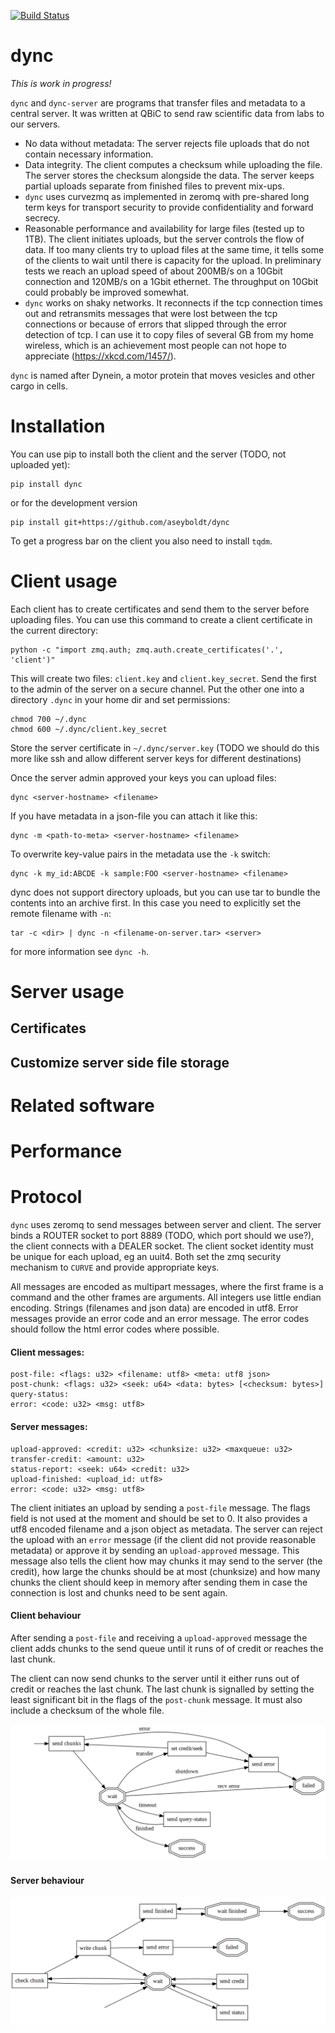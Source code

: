 [![Build Status](https://travis-ci.org/aseyboldt/dync.svg?branch=master)](https://travis-ci.org/aseyboldt/dync)

# dync

*This is work in progress!*

`dync` and `dync-server` are programs that transfer files and metadata
to a central server. It was written at QBiC to send raw scientific
data from labs to our servers.

- No data without metadata: The server rejects file uploads that
  do not contain necessary information.
- Data integrity. The client computes a checksum while uploading
  the file. The server stores the checksum alongside the data.
  The server keeps partial uploads separate from finished files to
  prevent mix-ups.
- `dync` uses curvezmq as implemented in zeromq with pre-shared long
  term keys for transport security to provide confidentiality
  and forward secrecy.
- Reasonable performance and availability for large files (tested up
  to 1TB). The client initiates uploads, but the server
  controls the flow of data. If too many clients try to upload
  files at the same time, it tells some of the clients
  to wait until there is capacity for the upload. In preliminary
  tests we reach an upload speed of about 200MB/s
  on a 10Gbit connection and 120MB/s on a 1Gbit ethernet.
  The throughput on 10Gbit could probably be improved somewhat.
- `dync` works on shaky networks. It reconnects if the tcp
  connection times out and retransmits messages that were lost
  between the tcp connections or because of errors that slipped through
  the error detection of tcp. I can use it to copy files of several GB
  from my home wireless, which is an achievement most people can
  not hope to appreciate (https://xkcd.com/1457/).

`dync` is named after Dynein, a motor protein that moves vesicles and
other cargo in cells.

# Installation

You can use pip to install both the client and the server
(TODO, not uploaded yet):

```
pip install dync
```

or for the development version
```
pip install git+https://github.com/aseyboldt/dync
```

To get a progress bar on the client you also need to install `tqdm`.

# Client usage

Each client has to create certificates and send them to the server
before uploading files. You can use this command
to create a client certificate in the current directory:

```
python -c "import zmq.auth; zmq.auth.create_certificates('.', 'client')"
```

This will create two files: `client.key` and `client.key_secret`. Send
the first to the admin of the server on a secure channel. Put the other
one into a directory `.dync` in your home dir and set permissions:

```
chmod 700 ~/.dync
chmod 600 ~/.dync/client.key_secret
```

Store the server certificate in `~/.dync/server.key` (TODO we should
do this more like ssh and allow different server keys for different
destinations)

Once the server admin approved your keys you can upload files:

```
dync <server-hostname> <filename>
```

If you have metadata in a json-file you can attach it like this:

```
dync -m <path-to-meta> <server-hostname> <filename>
```

To overwrite key-value pairs in the metadata use the `-k` switch:

```
dync -k my_id:ABCDE -k sample:FOO <server-hostname> <filename>
```

dync does not support directory uploads, but you can use tar to
bundle the contents into an archive first. In this case you need
to explicitly set the remote filename with `-n`:

```
tar -c <dir> | dync -n <filename-on-server.tar> <server>
```

for more information see `dync -h`.

# Server usage

## Certificates

## Customize server side file storage

# Related software

# Performance

# Protocol

`dync` uses zeromq to send messages between server and client. The server
binds a ROUTER socket to port 8889 (TODO, which port should we use?),
the client connects with a DEALER socket. The client socket identity must
be unique for each upload, eg an uuit4. Both set the zmq security
mechanism to `CURVE` and provide appropriate keys.

All messages are encoded as multipart messages, where the first frame is
a command and the other frames are arguments. All integers use little
endian encoding. Strings (filenames and json data) are encoded in utf8.
Error messages provide an error code and an error message. The error
codes should follow the html error codes where possible.

#### Client messages:

```
post-file: <flags: u32> <filename: utf8> <meta: utf8 json>
post-chunk: <flags: u32> <seek: u64> <data: bytes> [<checksum: bytes>]
query-status:
error: <code: u32> <msg: utf8>
```

#### Server messages:

```
upload-approved: <credit: u32> <chunksize: u32> <maxqueue: u32>
transfer-credit: <amount: u32>
status-report: <seek: u64> <credit: u32>
upload-finished: <upload_id: utf8>
error: <code: u32> <msg: utf8>
```

The client initiates an upload by sending a `post-file` message. The
flags field is not used at the moment and should be set to 0. It also
provides a utf8 encoded filename and a json object as metadata. The
server can reject the upload with an `error` message (if the client
did not provide reasonable metadata) or approve it by sending an
`upload-approved` message. This message also tells the client how may
chunks it may send to the server (the credit), how large the chunks
should be at most (chunksize) and how many chunks the client should
keep in memory after sending them in case the connection is lost and
chunks need to be sent again.

#### Client behaviour

After sending a `post-file` and receiving a `upload-approved` message
the client adds chunks to the send queue until it runs of of credit
or reaches the last chunk.

The client can now send chunks to the server until it either runs
out of credit or reaches the last chunk. The last chunk is signalled
by setting the least significant bit in the flags of the `post-chunk`
message. It must also include a checksum of the whole file.

![Client state machine](/doc/client.png?raw=true "Client state machine")

#### Server behaviour

![Server state machine](/doc/server.png?raw=true "Server state machine")
